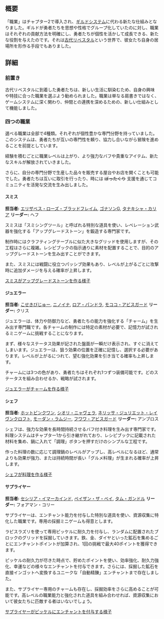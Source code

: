 <!-- title: 職業 -->
<!-- quote: スープ1杯で250コインだって?! -->
<!-- chapters: 1 -->
<!-- images: (職業の概要), (職業とそのアイコン), (ジュエラーが作るチャーム), (スミスが作るアップグレードストーン), (シェフが作る料理) -->
<!-- model: false -->

## 概要

「職業」はチャプター2で導入され、[ギルドシステム](#entry:guilds-entry)に代わる新たな仕組みとなりました。ギルドが勇者たちを思想や性格でグループ化していたのに対し、職業はそれぞれの貢献方法を明確にし、勇者たちが個性を活かして成長できる、新たな役割を与えたのです。それは[古代リベスタル](#entry:libestal-ancient-entry)という世界で、彼女たち自身の居場所を形作る手段でもありました。

## 詳細

### 前置き

古代リベスタルに到着した勇者たちは、新しい生活に馴染むため、自身の興味や特技に合った職業を選ぶよう勧められました。職業は単なる肩書きではなく、ゲームシステムに深く関わり、仲間との連携を深めるための、新しい仕組みとして機能しました。

### 四つの職業

選べる職業は全部で4種類。それぞれが個性豊かな専門分野を持っていました。
このシステムは、勇者たちが互いの専門性を頼り、協力し合いながら冒険を進めることを前提としています。

経験を積むごとに職業レベルは上がり、より強力なバフや貴重なアイテム、新たなスキルが解放されていきました。

さらに、自分の専門分野で生産した品々を販売する屋台やお店を開くことも可能でした。勇者たちは互いに取引を行ったり、時には ~~ぼったくり~~ 支援を通じてコミュニティを活発な交流を生み出しました。

#### スミス

**担当者:** [エリザベス・ローズ・ブラッドフレイム](#entry:liz-entry), [ゴナソンG](#entry:gigi-entry), [タナキシャ・カリア](#entry:kiara-entry)
**リーダー:** ヘフ

スミスは「スミシングツール」と呼ばれる特別な道具を使い、レベレーション武器を強化する「アップグレードストーン」を鍛造する専門家です。

制作時にはクラフティングテーブルに似た大きなグリッドを使用しますが、その工程はさらに複雑。レシピブックの指示通りに素材を配置することで、目的のアップグレードストーンを生み出すことができます。

また、スミスには戦闘に役立つパッシブ効果もあり、レベルが上がるごとに攻撃時に追加ダメージを与える確率が上昇します。

[スミスがアップグレードストーンを作る様子](#embed:https://www.youtube.com/live/wnQuawM-3Jc?si=eqo6EHO6IVC2c43c&t=1180)

#### ジュエラー

**担当者:** [こせきびじゅー](#entry:bijou-entry), [ニノイナ](#entry:ina-entry), [ロア・パンドラ](#entry:raora-entry), [モココ・アビスガード](#entry:mococo-entry)
**リーダー:** クリス

ジュエラーは、体力や防御力など、勇者たちの能力を強化する「チャーム」を生み出す専門職です。各チャームの制作には特定の素材が必要で、記憶力が試されるミニゲームに挑戦することになります。

まず、様々なステータス効果が記された盤面が一瞬だけ表示され、すぐに消えてしまいます。ジュエラーは、狙う効果の位置を正確に記憶し、選択する必要があります。レベルが上がるにつれて、望む強化効果を引き当てる確率も上昇します。

チャームには3つの色があり、勇者たちはそれぞれ1つずつ装備可能です。どのステータスを組み合わせるか、戦略が試されます。

[ジュエラーがチャームを作る様子](#embed:https://www.youtube.com/live/pEAXwijhfFY?si=4jbm3iseM7W5lCMp&t=16078)

#### シェフ

**担当者:** [ホットピンクワン](#entry:irys-entry), [シオリ・ニャヴェラ](#entry:shiori-entry), [ネリッサ・ジュリエット・レイヴンクロフト](#entry:nerissa-entry), [モーダン・ラムジー](#entry:calli-entry), [フワワ・アビスガード](#entry:fuwawa-entry)
**リーダー:** アンブロス

シェフは、強力な効果を長時間持続させるバフ付き料理を生み出す専門家です。料理システムはチャプター1から引き継がれており、レシピブックに記載された材料を集め、鍋に入れて「調理」ボタンを押すだけのシンプルな工程です。

作った料理の数に応じて調理鍋のレベルがアップし、高レベルになるほど、通常よりも効果が強力、または持続時間が長い「グルメ料理」が生まれる確率が上昇します。

[シェフが料理を作る様子](#embed:https://www.youtube.com/live/XfZh_3xb7i0?si=_LANDkLQRUBJTQg3&t=9331)

#### サプライヤー

**担当者:** [セシリア・イマーカインド](#entry:cecilia-entry), [ペイザン・ザ・ベイ](#entry:bae-entry), [タム・ガンドル](#entry:kronii-entry)
**リーダー:** フォアマン・コリー

サプライヤーは、エンチャント能力を付与した特別な道具を使い、資源収集に特化した職業です。専用の採掘ミニゲームも得意とします。

ラピスラズリを使って専用ピッケルに耐久力を付与し、ランダムに配置されたブロックのグリッドを採掘していきます。鉄、金、ダイヤといった鉱石を集めるごとにエンチャントポイントが加算され、1回の挑戦で最大40ポイントを獲得できます。

ピッケルの耐久力が尽きた時点で、貯めたポイントを使い、効率強化、耐久力強化、幸運などの様々なエンチャントを付与できます。さらには、採掘した鉱石を直接インゴットへ変換するユニークな「自動精錬」エンチャントまで存在しました。

また、サプライヤー専用のチャームも存在し、採掘効率をさらに高めることが可能です。高レベルの職業能力と強化された道具を組み合わせれば、資源収集において彼女たちに匹敵する者はいないでしょう。

[サプライヤーがピッケルにエンチャントを付与する様子](#embed:https://www.youtube.com/live/NGC0VaSUPnE?si=OLvHrK407SXwIXA8&t=18854)
